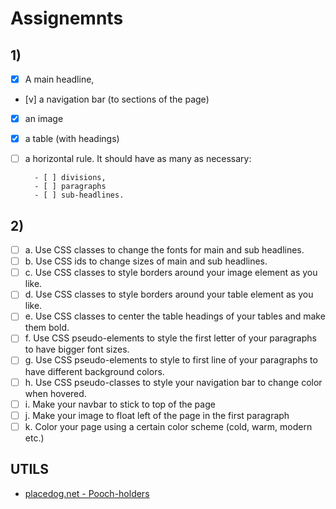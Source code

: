 # Assignemnts

## 1)

- [x] A main headline,
- [v] a navigation bar (to sections of the page)
- [x] an image
- [x] a table (with headings)
- [ ] a horizontal rule.
      It should have as many as necessary:

        - [ ] divisions,
        - [ ] paragraphs
        - [ ] sub-headlines.

## 2)

- [ ] a. Use CSS classes to change the fonts for main and sub headlines.
- [ ] b. Use CSS ids to change sizes of main and sub headlines.
- [ ] c. Use CSS classes to style borders around your image element as you like.
- [ ] d. Use CSS classes to style borders around your table element as you like.
- [ ] e. Use CSS classes to center the table headings of your tables and make them bold.
- [ ] f. Use CSS pseudo-elements to style the first letter of your paragraphs to have bigger font sizes.
- [ ] g. Use CSS pseudo-elements to style to first line of your paragraphs to have different background colors.
- [ ] h. Use CSS pseudo-classes to style your navigation bar to change color when hovered.
- [ ] i. Make your navbar to stick to top of the page
- [ ] j. Make your image to float left of the page in the first paragraph
- [ ] k. Color your page using a certain color scheme (cold, warm, modern etc.)

## UTILS

- [placedog.net - Pooch-holders](https://placedog.net/)
